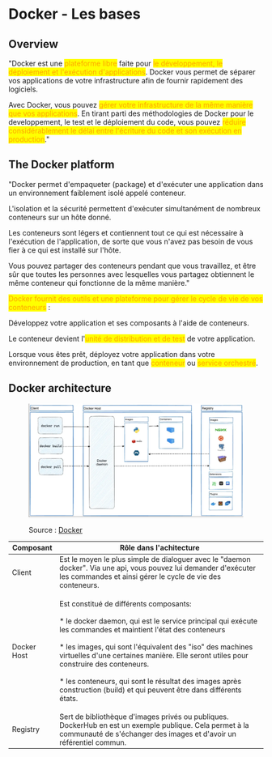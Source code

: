 # Docker - Les bases

## Overview

"Docker est une <mark style="color:orange;">plateforme libre</mark> faite pour <mark style="color:orange;">le développement, le déploiement et l'exécution d'applications</mark>. Docker vous permet de séparer vos applications de votre infrastructure afin de fournir rapidement des logiciels.&#x20;

Avec Docker, vous pouvez <mark style="color:orange;">gérer votre infrastructure de la même manière que vos applications</mark>. En tirant parti des méthodologies de Docker pour le developpement, le test et le déploiement du code, vous pouvez <mark style="color:orange;">réduire considérablement le délai entre l'écriture du code et son exécution en production</mark>."

## The Docker platform

"Docker permet d'empaqueter (package) et d'exécuter une application dans un environnement faiblement isolé appelé conteneur.&#x20;

L'isolation et la sécurité permettent d'exécuter simultanément de nombreux conteneurs sur un hôte donné.&#x20;

Les conteneurs sont légers et contiennent tout ce qui est nécessaire à l'exécution de l'application, de sorte que vous n'avez pas besoin de vous fier à ce qui est installé sur l'hôte.&#x20;

Vous pouvez partager des conteneurs pendant que vous travaillez, et être sûr que toutes les personnes avec lesquelles vous partagez obtiennent le même conteneur qui fonctionne de la même manière."

<mark style="color:orange;">Docker fournit des outils et une plateforme pour gérer le cycle de vie de vos conteneurs</mark> :

Développez votre application et ses composants à l'aide de conteneurs.&#x20;

Le conteneur devient l'<mark style="color:orange;">unité de distribution et de test</mark> de votre application.&#x20;

Lorsque vous êtes prêt, déployez votre application dans votre environnement de production, en tant que <mark style="color:orange;">conteneur</mark> ou <mark style="color:orange;">service orchestré</mark>.&#x20;

## Docker architecture

<figure><img src="../../../.gitbook/assets/image (30).png" alt=""><figcaption><p>Source : <a href="https://docs.docker.com/guides/docker-overview/">Docker</a></p></figcaption></figure>



| Composant   | Rôle dans l'achitecture                                                                                                                                                                                                                                                                                                                                                                                                                                     |
| ----------- | ----------------------------------------------------------------------------------------------------------------------------------------------------------------------------------------------------------------------------------------------------------------------------------------------------------------------------------------------------------------------------------------------------------------------------------------------------------- |
| Client      | Est le moyen le plus simple de dialoguer avec le "daemon docker". Via une api, vous pouvez lui demander d'exécuter les commandes et ainsi gérer le cycle de vie des conteneurs.                                                                                                                                                                                                                                                                             |
| Docker Host | <p>Est constitué de différents composants:<br><br>* le docker daemon, qui est le service principal qui exécute les commandes et maintient l'état des conteneurs<br><br>* les images, qui sont l'équivalent des "iso" des machines virtuelles d'une certaines manière. Elle seront utiles pour construire des conteneurs.<br><br>* les conteneurs, qui sont le résultat des images après construction (build) et qui peuvent être dans différents états.</p> |
| Registry    | Sert de bibliothèque d'images privés ou publiques. DockerHub en est un exemple publique. Cela permet à la communauté de s'échanger des images et d'avoir un référentiel commun.                                                                                                                                                                                                                                                                             |




